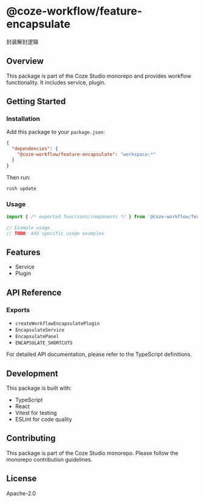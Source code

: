 # @coze-workflow/feature-encapsulate

封装解封逻辑

## Overview

This package is part of the Coze Studio monorepo and provides workflow functionality. It includes service, plugin.

## Getting Started

### Installation

Add this package to your `package.json`:

```json
{
  "dependencies": {
    "@coze-workflow/feature-encapsulate": "workspace:*"
  }
}
```

Then run:

```bash
rush update
```

### Usage

```typescript
import { /* exported functions/components */ } from '@coze-workflow/feature-encapsulate';

// Example usage
// TODO: Add specific usage examples
```

## Features

- Service
- Plugin

## API Reference

### Exports

- `createWorkflowEncapsulatePlugin`
- `EncapsulateService`
- `EncapsulatePanel`
- `ENCAPSULATE_SHORTCUTS`


For detailed API documentation, please refer to the TypeScript definitions.

## Development

This package is built with:

- TypeScript
- React
- Vitest for testing
- ESLint for code quality

## Contributing

This package is part of the Coze Studio monorepo. Please follow the monorepo contribution guidelines.

## License

Apache-2.0
